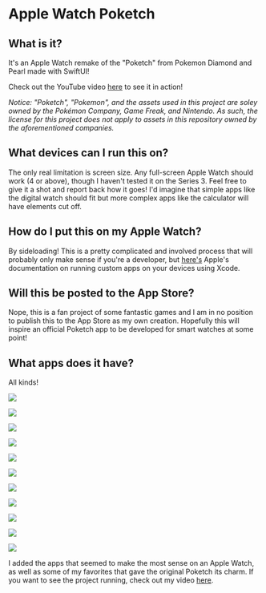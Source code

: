 # Apple Watch Poketch

## What is it?

It's an Apple Watch remake of the "Poketch" from Pokemon Diamond and Pearl made with SwiftUI!

Check out the YouTube video [here](https://www.youtube.com/watch?v=EW62MN3cy_k) to see it in action!

_Notice: "Poketch", "Pokemon", and the assets used in this project are soley owned by the Pokémon Company, Game Freak, and Nintendo. As such, the license for this project does not apply to assets in this repository owned by the aforementioned companies._

## What devices can I run this on?

The only real limitation is screen size. Any full-screen Apple Watch should work (4 or above), though I haven't tested it on the Series 3. Feel free to give it a shot and report back how it goes! I'd imagine that simple apps like the digital watch should fit but more complex apps like the calculator will have elements cut off.

## How do I put this on my Apple Watch?

By sideloading! This is a pretty complicated and involved process that will probably only make sense if you're a developer, but [here's](https://developer.apple.com/documentation/xcode/running-your-app-in-the-simulator-or-on-a-device) Apple's documentation on running custom apps on your devices using Xcode.

## Will this be posted to the App Store?

Nope, this is a fan project of some fantastic games and I am in no position to publish this to the App Store as my own creation. Hopefully this will inspire an official Poketch app to be developed for smart watches at some point!

## What apps does it have?

All kinds!

![](/Resources/device-screenshots/simulator-screenshot-digital-watch.png)

![](/Resources/device-screenshots/simulator-screenshot-calculator.png)

![](/Resources/device-screenshots/simulator-screenshot-pedometer.png)

![](/Resources/device-screenshots/simulator-screenshot-dowsing-machine.png)

![](/Resources/device-screenshots/simulator-screenshot-counter.png)

![](/Resources/device-screenshots/simulator-screenshot-analog-watch.png)

![](/Resources/device-screenshots/simulator-screenshot-marking-map.png)

![](/Resources/device-screenshots/simulator-screenshot-coin-toss.png)

![](/Resources/device-screenshots/simulator-screenshot-move-tester.png)

![](/Resources/device-screenshots/simulator-screenshot-color-changer-green.png)

![](/Resources/device-screenshots/simulator-screenshot-color-changer-stopwatch.png)

I added the apps that seemed to make the most sense on an Apple Watch, as well as some of my favorites that gave the original Poketch its charm. If you want to see the project running, check out my video [here](https://www.youtube.com/watch?v=EW62MN3cy_k).
